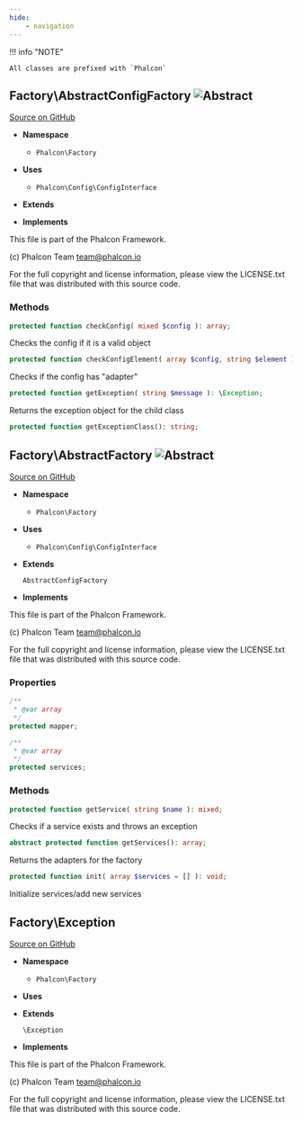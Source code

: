 ```yaml
---
hide:
    - navigation
---
```


!!! info "NOTE"

    All classes are prefixed with `Phalcon`



## Factory\AbstractConfigFactory ![Abstract](assets/images/abstract-green.png) 

[Source on GitHub](https://github.com/phalcon/cphalcon/blob/5.0.x/phalcon/Factory/AbstractConfigFactory.zep)


-   __Namespace__

    - `Phalcon\Factory`

-   __Uses__
    
    - `Phalcon\Config\ConfigInterface`

-   __Extends__
    

-   __Implements__
    

This file is part of the Phalcon Framework.

(c) Phalcon Team <team@phalcon.io>

For the full copyright and license information, please view the LICENSE.txt
file that was distributed with this source code.


### Methods

```php
protected function checkConfig( mixed $config ): array;
```
Checks the config if it is a valid object


```php
protected function checkConfigElement( array $config, string $element ): array;
```
Checks if the config has "adapter"


```php
protected function getException( string $message ): \Exception;
```
Returns the exception object for the child class


```php
protected function getExceptionClass(): string;
```





## Factory\AbstractFactory ![Abstract](assets/images/abstract-green.png) 

[Source on GitHub](https://github.com/phalcon/cphalcon/blob/5.0.x/phalcon/Factory/AbstractFactory.zep)


-   __Namespace__

    - `Phalcon\Factory`

-   __Uses__
    
    - `Phalcon\Config\ConfigInterface`

-   __Extends__
    
    `AbstractConfigFactory`

-   __Implements__
    

This file is part of the Phalcon Framework.

(c) Phalcon Team <team@phalcon.io>

For the full copyright and license information, please view the LICENSE.txt
file that was distributed with this source code.


### Properties
```php
/**
 * @var array
 */
protected mapper;

/**
 * @var array
 */
protected services;

```

### Methods

```php
protected function getService( string $name ): mixed;
```
Checks if a service exists and throws an exception


```php
abstract protected function getServices(): array;
```
Returns the adapters for the factory


```php
protected function init( array $services = [] ): void;
```
Initialize services/add new services




## Factory\Exception 

[Source on GitHub](https://github.com/phalcon/cphalcon/blob/5.0.x/phalcon/Factory/Exception.zep)


-   __Namespace__

    - `Phalcon\Factory`

-   __Uses__
    

-   __Extends__
    
    `\Exception`

-   __Implements__
    

This file is part of the Phalcon Framework.

(c) Phalcon Team <team@phalcon.io>

For the full copyright and license information, please view the LICENSE.txt
file that was distributed with this source code.

